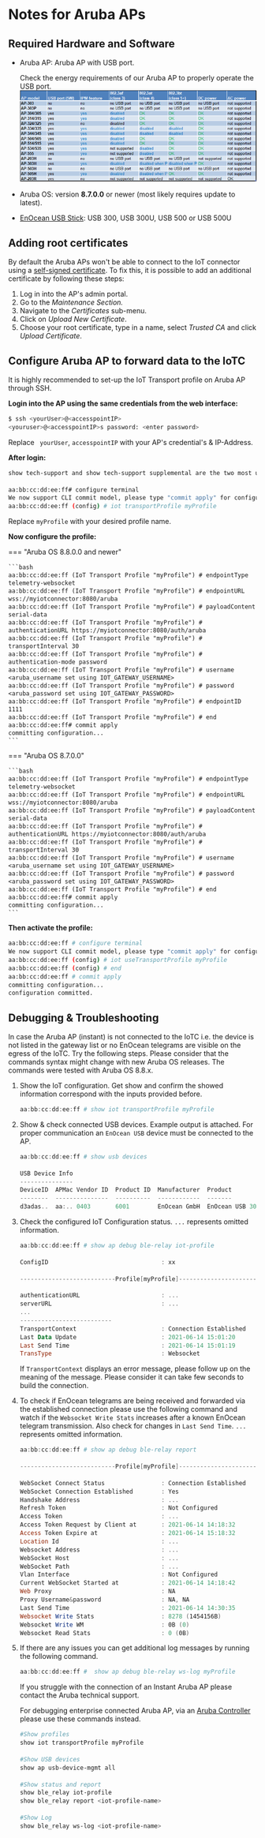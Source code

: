 # Notes for Aruba APs

## Required Hardware and Software

+ Aruba AP: Aruba AP with USB port. 

    Check the energy requirements of our Aruba AP to properly operate the USB port. 
    ![](./img/aruba-ap-power-req.png)

+ Aruba OS: version **8.7.0.0** or newer (most likely requires update to latest).

+ [EnOcean USB Stick](https://www.enocean.com/en/products/distributor/): USB 300, USB 300U, USB 500 or USB 500U

## Adding root certificates

By default the Aruba APs won't be able to connect to the IoT connector using a [self-signed certificate](./additional-notes.md#generating-self-signed-certificates). To fix this, it is possible to add an additional certificate by following these steps:

1. Log in into the AP's admin portal.
2. Go to the *Maintenance Section.*
3. Navigate to the *Certificates* sub-menu.
4. Click on *Upload New Certificate*.
5. Choose your root certificate, type in a name, select *Trusted CA* and click *Upload Certificate*.

## Configure Aruba AP to forward data to the IoTC

It is highly recommended to set-up the IoT Transport profile on Aruba AP through SSH. 

**Login into the AP using the same credentials from the web interface:**

```bash
$ ssh <yourUser>@<accesspointIP>
<youruser>@<accesspointIP>s password: <enter password>
```

Replace ` yourUser`, `accesspointIP` with your AP's credential's & IP-Address.

**After login:**

```bash
show tech-support and show tech-support supplemental are the two most useful outputs to collect for any kind of troubleshooting session.

aa:bb:cc:dd:ee:ff# configure terminal
We now support CLI commit model, please type "commit apply" for configuration to take effect.
aa:bb:cc:dd:ee:ff (config) # iot transportProfile myProfile
```

Replace `myProfile` with your desired profile name.

**Now configure the profile:**

=== "Aruba OS 8.8.0.0 and newer"

    ```bash
    aa:bb:cc:dd:ee:ff (IoT Transport Profile "myProfile") # endpointType telemetry-websocket
    aa:bb:cc:dd:ee:ff (IoT Transport Profile "myProfile") # endpointURL wss://myiotconnector:8080/aruba
    aa:bb:cc:dd:ee:ff (IoT Transport Profile "myProfile") # payloadContent serial-data
    aa:bb:cc:dd:ee:ff (IoT Transport Profile "myProfile") # authenticationURL https://myiotconnector:8080/auth/aruba
    aa:bb:cc:dd:ee:ff (IoT Transport Profile "myProfile") # transportInterval 30
    aa:bb:cc:dd:ee:ff (IoT Transport Profile "myProfile") # authentication-mode password
    aa:bb:cc:dd:ee:ff (IoT Transport Profile "myProfile") # username <aruba_username set using IOT_GATEWAY_USERNAME>
    aa:bb:cc:dd:ee:ff (IoT Transport Profile "myProfile") # password <aruba_password set using IOT_GATEWAY_PASSWORD>
    aa:bb:cc:dd:ee:ff (IoT Transport Profile "myProfile") # endpointID 1111
    aa:bb:cc:dd:ee:ff (IoT Transport Profile "myProfile") # end
    aa:bb:cc:dd:ee:ff# commit apply
    committing configuration...
    ```

=== "Aruba OS 8.7.0.0"

    ```bash
    aa:bb:cc:dd:ee:ff (IoT Transport Profile "myProfile") # endpointType telemetry-websocket
    aa:bb:cc:dd:ee:ff (IoT Transport Profile "myProfile") # endpointURL wss://myiotconnector:8080/aruba
    aa:bb:cc:dd:ee:ff (IoT Transport Profile "myProfile") # payloadContent serial-data
    aa:bb:cc:dd:ee:ff (IoT Transport Profile "myProfile") # authenticationURL https://myiotconnector:8080/auth/aruba
    aa:bb:cc:dd:ee:ff (IoT Transport Profile "myProfile") # transportInterval 30
    aa:bb:cc:dd:ee:ff (IoT Transport Profile "myProfile") # username <aruba_username set using IOT_GATEWAY_USERNAME>
    aa:bb:cc:dd:ee:ff (IoT Transport Profile "myProfile") # password <aruba_password set using IOT_GATEWAY_PASSWORD>
    aa:bb:cc:dd:ee:ff (IoT Transport Profile "myProfile") # end
    aa:bb:cc:dd:ee:ff# commit apply
    committing configuration...
    ```


**Then activate the profile:**

```bash
aa:bb:cc:dd:ee:ff # configure terminal
We now support CLI commit model, please type "commit apply" for configuration to take effect.
aa:bb:cc:dd:ee:ff (config) # iot useTransportProfile myProfile
aa:bb:cc:dd:ee:ff (config) # end
aa:bb:cc:dd:ee:ff # commit apply
committing configuration...
configuration committed.
```

## Debugging & Troubleshooting

In case the Aruba AP (instant) is not connected to the IoTC i.e. the device is not listed in the gateway list or no EnOcean telegrams are visible on the egress of the IoTC. Try the following steps. Please consider that the commands syntax might change with new Aruba OS releases. The commands were tested with Aruba OS 8.8.x.

1. Show the IoT configuration. Get show and confirm the showed information correspond with the inputs provided before.

    ```powershell
    aa:bb:cc:dd:ee:ff # show iot transportProfile myProfile
    ```

2. Show & check connected USB devices. Example output is attached. For proper communication an `EnOcean USB` device must be connected to the AP.

    ```powershell
    aa:bb:cc:dd:ee:ff # show usb devices

    USB Device Info
    ---------------
    DeviceID  APMac Vendor ID  Product ID  Manufacturer  Product             Version  Serial    Class  Device   Driver    Uptime
    --------  ---------------  ----------  ------------  -------             -------  -------   -----  ------   ------    ------
    d3adas..  aa:.. 0403       6001        EnOcean GmbH  EnOcean USB 300 DC  2.00     FT55W4A9  tty    ttyUSB0  ftdi_sio  24m34s
    ```

3. Check the configured IoT Configuration status. `...` represents omitted information.

    ```powershell
    aa:bb:cc:dd:ee:ff # show ap debug ble-relay iot-profile
    
    ConfigID                                : xx
    
    ---------------------------Profile[myProfile]---------------------------
    
    authenticationURL                       : ...
    serverURL                               : ...
    ...
    --------------------------
    TransportContext                        : Connection Established
    Last Data Update                        : 2021-06-14 15:01:20
    Last Send Time                          : 2021-06-14 15:01:19
    TransType                               : Websocket
    ```

    If `TransportContext` displays an error message, please follow up on the meaning of the message. Please consider it can take few seconds to build the connection.

4. To check if EnOcean telegrams are being received and forwarded via the established connection please use the following command and watch if the `Websocket Write Stats` increases after a known EnOcean telegram transmission. Also check for changes in `Last Send Time`. `...` represents omitted information.

    ```powershell
    aa:bb:cc:dd:ee:ff # show ap debug ble-relay report

    ---------------------------Profile[myProfile]---------------------------

    WebSocket Connect Status                : Connection Established
    WebSocket Connection Established        : Yes
    Handshake Address                       : ...
    Refresh Token                           : Not Configured
    Access Token                            : ...
    Access Token Request by Client at       : 2021-06-14 14:18:32
    Access Token Expire at                  : 2021-06-14 15:18:32
    Location Id                             : ...
    Websocket Address                       : ...
    WebSocket Host                          : ...
    WebSocket Path                          : ...
    Vlan Interface                          : Not Configured
    Current WebSocket Started at            : 2021-06-14 14:18:42
    Web Proxy                               : NA
    Proxy Username&password                 : NA, NA
    Last Send Time                          : 2021-06-14 14:30:35
    Websocket Write Stats                   : 8278 (1454156B)
    Websocket Write WM                      : 0B (0)
    Websocket Read Stats                    : 0 (0B)
    ```

5. If there are any issues you can get additional log messages by running the following command.

    ```powershell
    aa:bb:cc:dd:ee:ff #  show ap debug ble-relay ws-log myProfile
    ```

    If you struggle with the connection of an Instant Aruba AP please contact the Aruba technical support.

    For debugging enterprise connected Aruba AP, via an [Aruba Controller](https://www.arubanetworks.com/en-gb/products/wireless/gateways-and-controllers/) please use these commands instead.

    ```powershell
    #Show profiles
    show iot transportProfile myProfile
    
    #Show USB devices
    show ap usb-device-mgmt all
    
    #Show status and report 
    show ble_relay iot-profile
    show ble_relay report <iot-profile-name>
    
    #Show Log
    show ble_relay ws-log <iot-profile-name>
    ```
